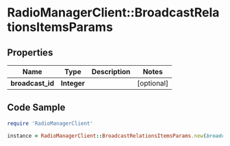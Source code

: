 # RadioManagerClient::BroadcastRelationsItemsParams

## Properties

Name | Type | Description | Notes
------------ | ------------- | ------------- | -------------
**broadcast_id** | **Integer** |  | [optional] 

## Code Sample

```ruby
require 'RadioManagerClient'

instance = RadioManagerClient::BroadcastRelationsItemsParams.new(broadcast_id: 1)
```


